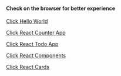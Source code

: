 <h4> Check on the browser for better experience </h4>

<p><a href= "https://hello-react-world-subhan.netlify.app/" />Click Hello World</p>
  
<p><a href= "https://react-counter-subhan.netlify.app/"/>Click React Counter App</p>
  
<p><a href= "https://react-subhan-todo.netlify.app/"/>Click React Todo App</p>
 
<p><a href="https://react-comp-subhan.netlify.app/"/>Click React Components</p>

<p><a href="https://react-cards-subhan.netlify.app/"/>Click React Cards</p>

